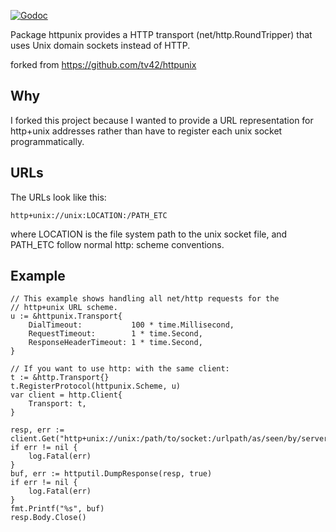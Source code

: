 [![Godoc](http://img.shields.io/badge/godoc-reference-blue.svg?style=flat)](http://godoc.org/github.com/agorman/httpunix)

Package httpunix provides a HTTP transport (net/http.RoundTripper) that uses Unix domain sockets instead of HTTP.

forked from https://github.com/tv42/httpunix

## Why

I forked this project because I wanted to provide a URL representation for http+unix addresses rather than have to register each unix socket programmatically.

## URLs

The URLs look like this:

```
http+unix://unix:LOCATION:/PATH_ETC
```

where LOCATION is the file system path to the unix socket file,
and PATH_ETC follow normal http: scheme conventions.

## Example

```
// This example shows handling all net/http requests for the
// http+unix URL scheme.
u := &httpunix.Transport{
	DialTimeout:           100 * time.Millisecond,
	RequestTimeout:        1 * time.Second,
	ResponseHeaderTimeout: 1 * time.Second,
}

// If you want to use http: with the same client:
t := &http.Transport{}
t.RegisterProtocol(httpunix.Scheme, u)
var client = http.Client{
	Transport: t,
}

resp, err := client.Get("http+unix://unix:/path/to/socket:/urlpath/as/seen/by/server")
if err != nil {
	log.Fatal(err)
}
buf, err := httputil.DumpResponse(resp, true)
if err != nil {
	log.Fatal(err)
}
fmt.Printf("%s", buf)
resp.Body.Close()
```
